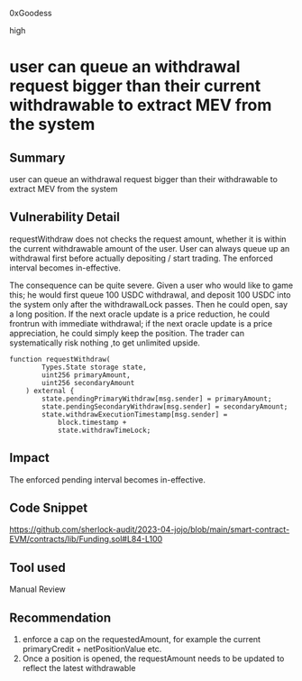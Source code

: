 0xGoodess

high

# user can queue an withdrawal request bigger than their current withdrawable to extract MEV from the system

## Summary
user can queue an withdrawal request bigger than their withdrawable to extract MEV from the system

## Vulnerability Detail
requestWithdraw does not checks the request amount, whether it is within the current withdrawable amount of the user. User can always queue up an withdrawal first before actually depositing / start trading. The enforced interval becomes in-effective.

The consequence can be quite severe. Given a user who would like to game this; he would first queue 100 USDC withdrawal, and deposit 100 USDC into the system only after the withdrawalLock passes. Then he could open, say a long position. If the next oracle update is a price reduction, he could frontrun with immediate withdrawal; if the next oracle update is a price appreciation, he could simply keep the position.  The trader can systematically risk nothing ,to get unlimited upside.

```solidity
function requestWithdraw(
        Types.State storage state,
        uint256 primaryAmount,
        uint256 secondaryAmount
    ) external {
        state.pendingPrimaryWithdraw[msg.sender] = primaryAmount;
        state.pendingSecondaryWithdraw[msg.sender] = secondaryAmount;
        state.withdrawExecutionTimestamp[msg.sender] =
            block.timestamp +
            state.withdrawTimeLock;
```

## Impact
The enforced pending interval becomes in-effective.

## Code Snippet
https://github.com/sherlock-audit/2023-04-jojo/blob/main/smart-contract-EVM/contracts/lib/Funding.sol#L84-L100

## Tool used

Manual Review

## Recommendation

1. enforce a cap on the requestedAmount, for example the current primaryCredit + netPositionValue etc.
2. Once a position is opened, the requestAmount needs to be updated to reflect the latest withdrawable 
